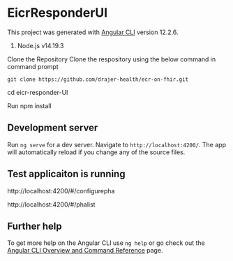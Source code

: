 # EicrResponderUI

This project was generated with [Angular CLI](https://github.com/angular/angular-cli) version 12.2.6.
1.	Node.js v14.19.3


Clone the Repository
Clone the respository using the below command in command prompt

```git clone https://github.com/drajer-health/ecr-on-fhir.git```

cd eicr-responder-UI

Run npm install

## Development server

Run `ng serve` for a dev server. Navigate to `http://localhost:4200/`. The app will automatically reload if you change any of the source files.

## Test applicaiton is running 

http://localhost:4200/#/configurepha

http://localhost:4200/#/phalist

## Further help

To get more help on the Angular CLI use `ng help` or go check out the [Angular CLI Overview and Command Reference](https://angular.io/cli) page.
